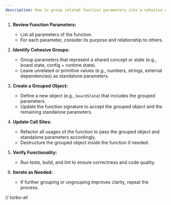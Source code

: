 ```yaml
---
description: How to group related function parameters into a cohesive object
---
```


1. **Review Function Parameters:**
   - List all parameters of the function.
   - For each parameter, consider its purpose and relationship to others.

2. **Identify Cohesive Groups:**
   - Group parameters that represent a shared concept or state (e.g., board state, config + runtime state).
   - Leave unrelated or primitive values (e.g., numbers, strings, external dependencies) as standalone parameters.

3. **Create a Grouped Object:**
   - Define a new object (e.g., `boardState`) that includes the grouped parameters.
   - Update the function signature to accept the grouped object and the remaining standalone parameters.

4. **Update Call Sites:**
   - Refactor all usages of the function to pass the grouped object and standalone parameters accordingly.
   - Destructure the grouped object inside the function if needed.

5. **Verify Functionality:**
   - Run tests, build, and lint to ensure correctness and code quality.

6. **Iterate as Needed:**
   - If further grouping or ungrouping improves clarity, repeat the process.

// turbo-all
